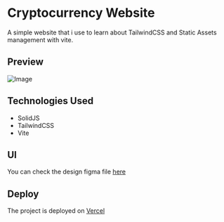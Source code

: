 # Cryptocurrency Website
A simple website that i use to learn about TailwindCSS and Static Assets management with vite.

## Preview
![Image](".github/screenshot.png")
## Technologies Used
- SolidJS
- TailwindCSS
- Vite

## UI
You can check the design figma file [here](https://www.figma.com/community/file/1021358923494137559)

## Deploy
The project is deployed on [Vercel](https://cryptocurrency-website.vercel.app/)
